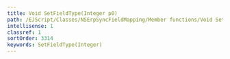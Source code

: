 ```yaml
---
title: Void SetFieldType(Integer p0)
path: /EJScript/Classes/NSErpSyncFieldMapping/Member functions/Void SetFieldType(Integer p_0)
intellisense: 1
classref: 1
sortOrder: 3314
keywords: SetFieldType(Integer)
---
```





